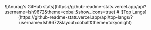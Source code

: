 <!--
**lsh9672/lsh9672** is a ✨ _special_ ✨ repository because its `README.md` (this file) appears on your GitHub profile.

Here are some ideas to get you started:

- 🔭 I’m currently working on ...
- 🌱 I’m currently learning ...
- 👯 I’m looking to collaborate on ...
- 🤔 I’m looking for help with ...
- 💬 Ask me about ...
- 📫 How to reach me: ...
- 😄 Pronouns: ...
- ⚡ Fun fact: ...
-->

<div align="center">
![Anurag's GitHub stats](https://github-readme-stats.vercel.app/api?username=lsh9672&theme=cobalt&show_icons=true)
#
![Top Langs](https://github-readme-stats.vercel.app/api/top-langs/?username=lsh9672&layout=cobalt&theme=tokyonight)
 </div>

#
